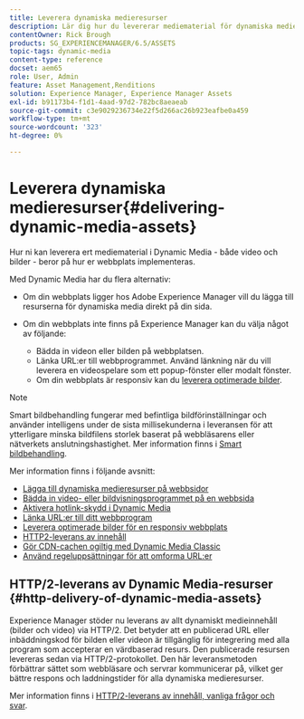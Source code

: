 ```yaml
---
title: Leverera dynamiska medieresurser
description: Lär dig hur du levererar mediematerial för dynamiska medier, som video och bilder, till dina webbsidor.
contentOwner: Rick Brough
products: SG_EXPERIENCEMANAGER/6.5/ASSETS
topic-tags: dynamic-media
content-type: reference
docset: aem65
role: User, Admin
feature: Asset Management,Renditions
solution: Experience Manager, Experience Manager Assets
exl-id: b91173b4-f1d1-4aad-97d2-782bc8aeaeab
source-git-commit: c3e9029236734e22f5d266ac26b923eafbe0a459
workflow-type: tm+mt
source-wordcount: '323'
ht-degree: 0%

---
```


# Leverera dynamiska medieresurser{#delivering-dynamic-media-assets}

Hur ni kan leverera ert mediematerial i Dynamic Media - både video och bilder - beror på hur er webbplats implementeras.

Med Dynamic Media har du flera alternativ:

* Om din webbplats ligger hos Adobe Experience Manager vill du lägga till resurserna för dynamiska media direkt på din sida.
* Om din webbplats inte finns på Experience Manager kan du välja något av följande:

   * Bädda in videon eller bilden på webbplatsen.
   * Länka URL:er till webbprogrammet. Använd länkning när du vill leverera en videospelare som ett popup-fönster eller modalt fönster.
   * Om din webbplats är responsiv kan du [leverera optimerade bilder](/help/assets/responsive-site.md).

>[!NOTE]
>
>Smart bildbehandling fungerar med befintliga bildförinställningar och använder intelligens under de sista millisekunderna i leveransen för att ytterligare minska bildfilens storlek baserat på webbläsarens eller nätverkets anslutningshastighet. Mer information finns i [Smart bildbehandling](/help/assets/imaging-faq.md).

Mer information finns i följande avsnitt:

* [Lägga till dynamiska medieresurser på webbsidor](/help/assets/adding-dynamic-media-assets-to-pages.md)
* [Bädda in video- eller bildvisningsprogrammet på en webbsida](/help/assets/embed-code.md)
* [Aktivera hotlink-skydd i Dynamic Media](/help/assets/hotlink-protection.md)
* [Länka URL:er till ditt webbprogram](/help/assets/linking-urls-to-yourwebapplication.md)
* [Leverera optimerade bilder för en responsiv webbplats](/help/assets/responsive-site.md)
* [HTTP2-leverans av innehåll](/help/assets/http2.md)
* [Gör CDN-cachen ogiltig med Dynamic Media Classic](/help/assets/invalidate-cdn-cache-dm-classic.md)
* [Använd regeluppsättningar för att omforma URL:er](/help/assets/using-rulesets-to-transform-urls.md)


## HTTP/2-leverans av Dynamic Media-resurser {#http-delivery-of-dynamic-media-assets}

Experience Manager stöder nu leverans av allt dynamiskt medieinnehåll (bilder och video) via HTTP/2. Det betyder att en publicerad URL eller inbäddningskod för bilden eller videon är tillgänglig för integrering med alla program som accepterar en värdbaserad resurs. Den publicerade resursen levereras sedan via HTTP/2-protokollet. Den här leveransmetoden förbättrar sättet som webbläsare och servrar kommunicerar på, vilket ger bättre respons och laddningstider för alla dynamiska medieresurser.

Mer information finns i [HTTP/2-leverans av innehåll, vanliga frågor och svar](/help/sites-administering/scene7-http2faq.md).
